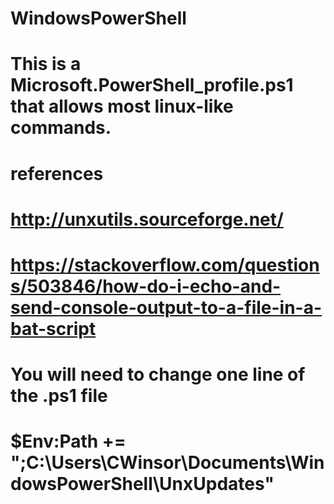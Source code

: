 # WindowsPowerShell
#
# This is a Microsoft.PowerShell_profile.ps1 that allows most linux-like commands.
#
# references
# http://unxutils.sourceforge.net/
# https://stackoverflow.com/questions/503846/how-do-i-echo-and-send-console-output-to-a-file-in-a-bat-script
#
# You will need to change one line of the .ps1 file
# $Env:Path += ";C:\Users\CWinsor\Documents\WindowsPowerShell\UnxUpdates"





